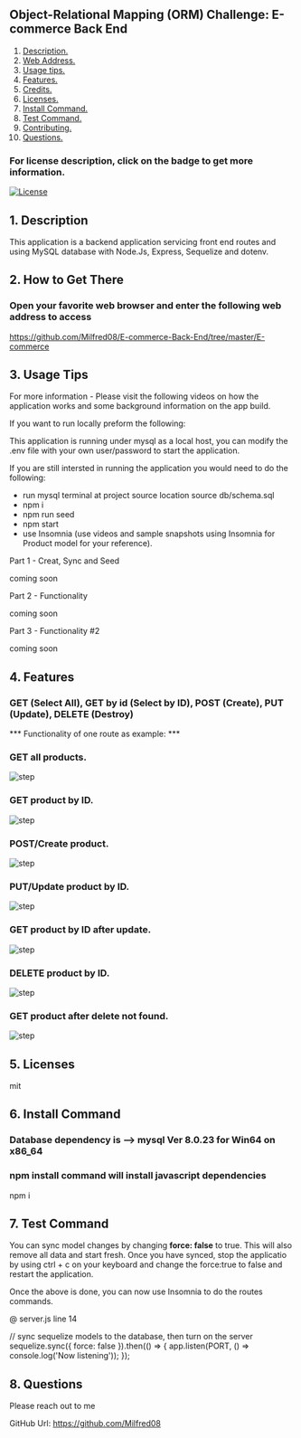 ## Object-Relational Mapping (ORM) Challenge: E-commerce Back End

1. [ Description. ](#desc)
2. [ Web Address. ](#web-address)
3. [ Usage tips. ](#usage)
4. [ Features. ](#features)
5. [ Credits. ](#credits)
6. [ Licenses. ](#licenses)
7. [ Install Command. ](#commandInstall)
8. [ Test Command. ](#commandTest)
9. [ Contributing. ](#contributing)
9. [ Questions. ](#questions)

### For license description, click on the badge to get more information.
[![License](https://img.shields.io/badge/License-MIT%20-blue.svg)](https://opensource.org/licenses/mit)

<a name="desc"></a>
## 1. Description

This application is a backend application servicing front end routes and using MySQL database with Node.Js, Express, Sequelize and dotenv.

<a name="web-address"></a>
## 2. How to Get There

### Open your favorite web browser and enter the following web address to access

https://github.com/Milfred08/E-commerce-Back-End/tree/master/E-commerce


<a name="usage"></a>
## 3. Usage Tips

For more information - Please visit the following videos on how the application works and some background information on the app build.

If you want to run locally preform the following:

This application is running under mysql as a local host, you can modify the .env file with your own user/password to start the application.

If you are still intersted in running the application you would need to do the following:
* run mysql terminal at project source location
  source db/schema.sql
* npm i
* npm run seed
* npm start
* use Insomnia (use videos and sample snapshots using Insomnia for Product model for your reference).

Part 1 - Creat, Sync and Seed

coming soon

Part 2 -  Functionality 

coming soon


Part 3 - Functionality #2

coming soon


<a name="features"></a>
## 4. Features

### GET (Select All), GET by id (Select by ID), POST (Create), PUT (Update), DELETE (Destroy)

 *** Functionality of one route as example: *** 

### GET all products.

![step](./assets/images/insomnia_get_all_products.JPG?raw=true "insomnia_get_all_products.JPG")

### GET product by ID.

![step](./assets/images/insomnia_get_all_products_by_id.JPG?raw=true "insomnia_get_all_products_by_id.JPG")

### POST/Create product.

![step](./assets/images/insomnia_post_create_product.JPG?raw=true "insomnia_post_create_product.JPG")

### PUT/Update product by ID.

![step](./assets/images/insomnia_put_update.JPG?raw=true "insomnia_put_update.JPG")

### GET product by ID after update.

![step](./assets/images/insomnia_get_all_products_by_id_updated.JPG?raw=true "insomnia_get_all_products_by_id_updated.JPG")

### DELETE product by ID.

![step](./assets/images/insomnia_delete_by_id.JPG?raw=true "insomnia_delete_by_id.JPG")

### GET product after delete not found.

![step](./assets/images/insomnia_get_all_products_by_id_notfound.JPG?raw=true "insomnia_get_all_products_by_id_notfound.JPG")



<a name="licenses"></a>
## 5. Licenses

mit

<a name="commandInstall"></a>
## 6. Install Command

### Database dependency is --> mysql Ver 8.0.23 for Win64 on x86_64  
### npm install command will install javascript dependencies

npm i

<a name="commandTest"></a>
## 7. Test Command

You can sync model changes by changing **force: false** to true. This will also remove all data and start fresh.
Once you have synced, stop the applicatio by using ctrl + c on your keyboard and change the force:true to false and restart the application.

Once the above is done, you can now use Insomnia to do the routes commands.

@ server.js line 14

// sync sequelize models to the database, then turn on the server
sequelize.sync({ force: false }).then(() => {
  app.listen(PORT, () => console.log('Now listening'));
});


<a name="questions"></a>
## 8. Questions

Please reach out to me

GitHub Url: https://github.com/Milfred08

